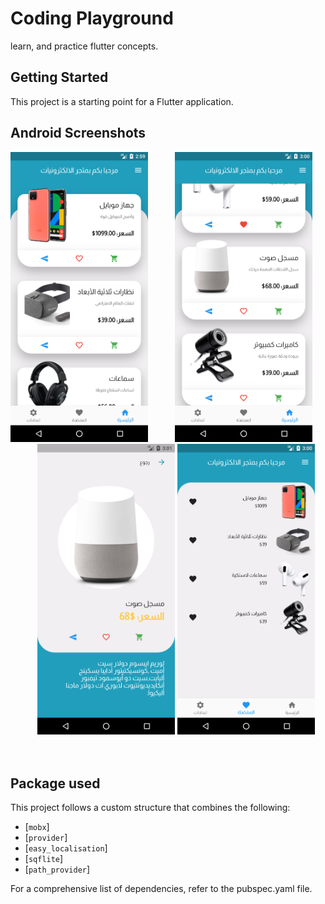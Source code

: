 # Coding Playground

learn, and practice flutter concepts.

## Getting Started

This project is a starting point for a Flutter application.

## Android Screenshots


<img src="ss/1.png" width="220">&nbsp;&nbsp;&nbsp;&nbsp;&nbsp;&nbsp;&nbsp;&nbsp;&nbsp;&nbsp;
<img src="ss/2.png" width="220">&nbsp;&nbsp;&nbsp;&nbsp;&nbsp;&nbsp;&nbsp;&nbsp;&nbsp;&nbsp; 
<img src="ss/3.png" width="220">
<img src="ss/4.png" width="220">
 </br> </br> </br>


##  Package used

This project follows a custom structure that combines the following:

- [`mobx`]
- [`provider`]
- [`easy_localisation`]
- [`sqflite`]
- [`path_provider`]

For a comprehensive list of dependencies, refer to the pubspec.yaml file.


